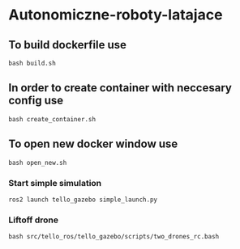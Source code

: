 # Autonomiczne-roboty-latajace

## To build dockerfile use 
```
bash build.sh
```
## In order to create container with neccesary config use
```
bash create_container.sh
```
## To open new docker window use
```
bash open_new.sh
```
### Start simple simulation
```
ros2 launch tello_gazebo simple_launch.py
```

### Liftoff drone
```
bash src/tello_ros/tello_gazebo/scripts/two_drones_rc.bash 
```
